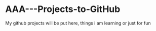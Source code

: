# AAA---Projects-to-GitHub
 My github projects will be put here, things i am learning or just for fun
